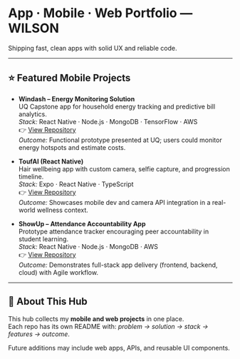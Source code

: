 # App · Mobile · Web Portfolio — WILSON
Shipping fast, clean apps with solid UX and reliable code.

---

## ⭐ Featured Mobile Projects

- **Windash – Energy Monitoring Solution**  
  UQ Capstone app for household energy tracking and predictive bill analytics.  
  *Stack:* React Native · Node.js · MongoDB · TensorFlow · AWS  
  👉 [View Repository](https://github.com/wilsonnguyen03/DECO3801)  
  *Outcome:* Functional prototype presented at UQ; users could monitor energy hotspots and estimate costs.  

- **ToufAI (React Native)**  
  Hair wellbeing app with custom camera, selfie capture, and progression timeline.  
  *Stack:* Expo · React Native · TypeScript  
  👉 [View Repository](https://github.com/wilsonnguyen03/ToufAI)  
  *Outcome:* Showcases mobile dev and camera API integration in a real-world wellness context.  

- **ShowUp – Attendance Accountability App**  
  Prototype attendance tracker encouraging peer accountability in student learning.  
  *Stack:* React Native · Node.js · MongoDB · AWS  
  👉 [View Repository](https://github.com/wilsonnguyen03/ShowUp)  
  *Outcome:* Demonstrates full-stack app delivery (frontend, backend, cloud) with Agile workflow.  

---

## 🔎 About This Hub
This hub collects my **mobile and web projects** in one place.  
Each repo has its own README with: *problem → solution → stack → features → outcome*.  

Future additions may include web apps, APIs, and reusable UI components.
